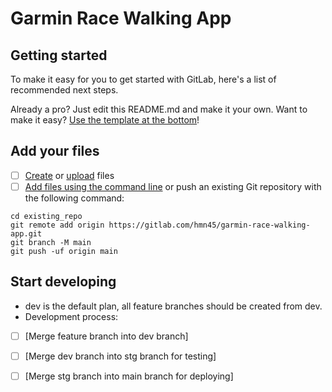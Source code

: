 # Garmin Race Walking App



## Getting started

To make it easy for you to get started with GitLab, here's a list of recommended next steps.

Already a pro? Just edit this README.md and make it your own. Want to make it easy? [Use the template at the bottom](#editing-this-readme)!

## Add your files

- [ ] [Create](https://docs.gitlab.com/ee/user/project/repository/web_editor.html#create-a-file) or [upload](https://docs.gitlab.com/ee/user/project/repository/web_editor.html#upload-a-file) files
- [ ] [Add files using the command line](https://docs.gitlab.com/ee/gitlab-basics/add-file.html#add-a-file-using-the-command-line) or push an existing Git repository with the following command:

```
cd existing_repo
git remote add origin https://gitlab.com/hmn45/garmin-race-walking-app.git
git branch -M main
git push -uf origin main
```

## Start developing
- dev is the default plan, all feature branches should be created from dev.
- Development process:
- [ ] [Merge feature branch into dev branch]
- [ ] [Merge dev branch into stg branch for testing]
- [ ] [Merge stg branch into main branch for deploying]

